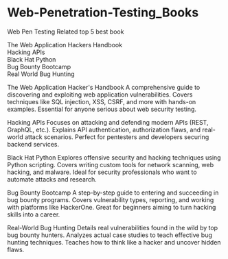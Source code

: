 # Web-Penetration-Testing_Books
Web Pen Testing Related top 5 best book

The Web Application Hackers Handbook <br>
Hacking APIs <br>
Black Hat Python <br>
Bug Bounty Bootcamp <br>
Real World Bug Hunting <br>  

The Web Application Hacker's Handbook
A comprehensive guide to discovering and exploiting web application vulnerabilities.
Covers techniques like SQL injection, XSS, CSRF, and more with hands-on examples.
Essential for anyone serious about web security testing. 

Hacking APIs
Focuses on attacking and defending modern APIs (REST, GraphQL, etc.).
Explains API authentication, authorization flaws, and real-world attack scenarios.
Perfect for pentesters and developers securing backend services.

Black Hat Python
Explores offensive security and hacking techniques using Python scripting.
Covers writing custom tools for network scanning, web hacking, and malware.
Ideal for security professionals who want to automate attacks and research.

Bug Bounty Bootcamp
A step-by-step guide to entering and succeeding in bug bounty programs.
Covers vulnerability types, reporting, and working with platforms like HackerOne.
Great for beginners aiming to turn hacking skills into a career.

Real-World Bug Hunting
Details real vulnerabilities found in the wild by top bug bounty hunters.
Analyzes actual case studies to teach effective bug hunting techniques.
Teaches how to think like a hacker and uncover hidden flaws.
























